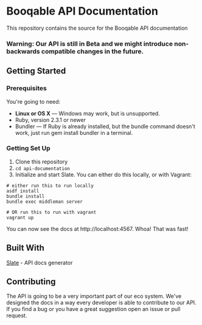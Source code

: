 # Booqable API Documentation

This repository contains the source for the Booqable API documentation

### Warning: Our API is still in Beta and we might introduce non-backwards compatible changes in the future.

## Getting Started

### Prerequisites

You're going to need:

* **Linux or OS X** — Windows may work, but is unsupported.
* Ruby, version 2.3.1 or newer
* Bundler — If Ruby is already installed, but the bundle command doesn't work, just run gem install bundler in a terminal.

### Getting Set Up
1. Clone this repository
2. `cd api-documentation`
3. Initialize and start Slate. You can either do this locally, or with Vagrant:

```shell
# either run this to run locally
asdf install
bundle install
bundle exec middleman server

# OR run this to run with vagrant
vagrant up
```

You can now see the docs at http://localhost:4567. Whoa! That was fast!

## Built With
 [Slate](https://github.com/lord/slate) - API docs generator

## Contributing

The API is going to be a very important part of our eco system. We've designed the docs in a way every developer is able to contribute to our API. If you find a bug or you have a great suggestion open an issue or pull request.

